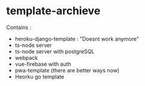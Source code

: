 # template-archieve
Contains : 
- heroku-django-template : "Doesnt work anymore"
- ts-node server
- ts-node server with postgreSQL
- webpack
- vue-firebase with auth
- pwa-template (there are better ways now)
- Heorku go template

